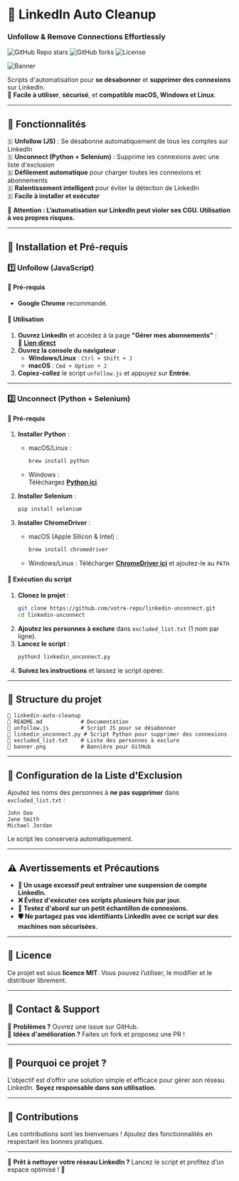 # 🚀 LinkedIn Auto Cleanup
### **Unfollow & Remove Connections Effortlessly**

![GitHub Repo stars](https://img.shields.io/github/stars/votre-repo.svg?style=flat)
![GitHub forks](https://img.shields.io/github/forks/votre-repo.svg?style=flat)
![License](https://img.shields.io/github/license/votre-repo.svg?style=flat)

![Banner](./banner.png)

Scripts d'automatisation pour **se désabonner** et **supprimer des connexions** sur LinkedIn.  
📌 **Facile à utiliser**, **sécurisé**, et **compatible macOS, Windows et Linux**.

---

## 💌 **Fonctionnalités**
🇸️ **Unfollow (JS)** : Se désabonne automatiquement de tous les comptes sur LinkedIn  
🇸️ **Unconnect (Python + Selenium)** : Supprime les connexions avec une liste d'exclusion  
🇸️ **Défilement automatique** pour charger toutes les connexions et abonnements  
🇸️ **Ralentissement intelligent** pour éviter la détection de LinkedIn  
🇸️ **Facile à installer et exécuter**  

🚨 **Attention : L’automatisation sur LinkedIn peut violer ses CGU. Utilisation à vos propres risques.**

---

## 💜 **Installation et Pré-requis**

### **1️⃣ Unfollow (JavaScript)**
#### **📌 Pré-requis**
- **Google Chrome** recommandé.

#### **🚀 Utilisation**
1. **Ouvrez LinkedIn** et accédez à la page **"Gérer mes abonnements"** :  
   🔗 **[Lien direct](https://www.linkedin.com/feed/following/)**
2. **Ouvrez la console du navigateur** :
   - **Windows/Linux** : `Ctrl + Shift + J`
   - **macOS** : `Cmd + Option + J`
3. **Copiez-collez** le script `unfollow.js` et appuyez sur **Entrée**.

---

### **2️⃣ Unconnect (Python + Selenium)**
#### **📌 Pré-requis**
1. **Installer Python** :
   - macOS/Linux :  
     ```bash
     brew install python
     ```
   - Windows :  
     Téléchargez **[Python ici](https://www.python.org/downloads/)**.

2. **Installer Selenium** :
   ```bash
   pip install selenium
   ```

3. **Installer ChromeDriver** :
   - macOS (Apple Silicon & Intel) :
     ```bash
     brew install chromedriver
     ```
   - Windows/Linux : Télécharger **[ChromeDriver ici](https://chromedriver.chromium.org/downloads)** et ajoutez-le au `PATH`.

#### **🚀 Exécution du script**
1. **Clonez le projet** :
   ```bash
   git clone https://github.com/votre-repo/linkedin-unconnect.git
   cd linkedin-unconnect
   ```
2. **Ajoutez les personnes à exclure** dans `excluded_list.txt` (1 nom par ligne).
3. **Lancez le script** :
   ```bash
   python3 linkedin_unconnect.py
   ```
4. **Suivez les instructions** et laissez le script opérer.

---

## 💌 **Structure du projet**
```
💚 linkedin-auto-cleanup
🏰️ README.md            # Documentation
🏰️ unfollow.js          # Script JS pour se désabonner
🏰️ linkedin_unconnect.py # Script Python pour supprimer des connexions
🏰️ excluded_list.txt    # Liste des personnes à exclure
🏰️ banner.png           # Bannière pour GitHub
```

---

## 🔎 **Configuration de la Liste d'Exclusion**
Ajoutez les noms des personnes à **ne pas supprimer** dans `excluded_list.txt` :

```
John Doe
Jane Smith
Michael Jordan
```

Le script les conservera automatiquement.

---

## ⚠️ **Avertissements et Précautions**
- **🚨 Un usage excessif peut entraîner une suspension de compte LinkedIn.**
- **❌ Évitez d'exécuter ces scripts plusieurs fois par jour.**
- **📌 Testez d'abord sur un petit échantillon de connexions.**
- **🛡️ Ne partagez pas vos identifiants LinkedIn avec ce script sur des machines non sécurisées.**  

---

## 📝 **Licence**
Ce projet est sous **licence MIT**. Vous pouvez l’utiliser, le modifier et le distribuer librement.

---

## 📩 **Contact & Support**
📣 **Problèmes ?** Ouvrez une issue sur GitHub.  
🚀 **Idées d'amélioration ?** Faites un fork et proposez une PR !  

---

## 🎯 **Pourquoi ce projet ?**
L’objectif est d’offrir une solution simple et efficace pour gérer son réseau LinkedIn. **Soyez responsable dans son utilisation.**

---

## 🚀 **Contributions**
Les contributions sont les bienvenues ! Ajoutez des fonctionnalités en respectant les bonnes pratiques.

---

🎉 **Prêt à nettoyer votre réseau LinkedIn ?** Lancez le script et profitez d’un espace optimisé ! 🚀
